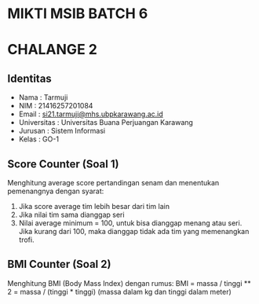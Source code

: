 # MIKTI MSIB BATCH 6
# CHALANGE 2

## Identitas
- Nama        : Tarmuji
- NIM         : 21416257201084
- Email       : si21.tarmuji@mhs.ubpkarawang.ac.id
- Universitas : Universitas Buana Perjuangan Karawang
- Jurusan     : Sistem Informasi
- Kelas       : GO-1

## Score Counter (Soal 1)
Menghitung average score pertandingan senam dan menentukan pemenangnya dengan syarat:
1. Jika score average tim lebih besar dari tim lain
2. Jika nilai tim sama dianggap seri
3. Nilai average minimum = 100, untuk bisa dianggap menang atau seri. Jika kurang dari 100, maka dianggap tidak ada tim yang memenangkan trofi.

## BMI Counter (Soal 2)
Menghitung BMI (Body Mass Index) dengan rumus:
BMI = massa / tinggi ** 2 = massa / (tinggi * tinggi) (massa dalam kg dan tinggi dalam meter)